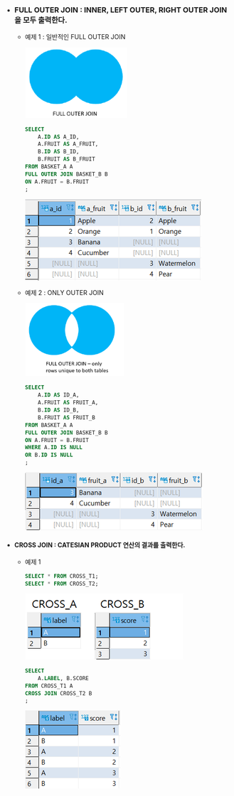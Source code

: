 * ### FULL OUTER JOIN : INNER, LEFT OUTER, RIGHT OUTER JOIN을 모두 출력한다.

  * 예제 1 : 일반적인 FULL OUTER JOIN

    <img src="markdown-images/image-20210430235021173.png" alt="image-20210430235021173" style="zoom:80%;" />

    ```SQL
    SELECT 
    	A.ID AS A_ID,
        A.FRUIT AS A_FRUIT,
        B.ID AS B_ID,
        B.FRUIT AS B_FRUIT
    FROM BASKET_A A
    FULL OUTER JOIN BASKET_B B
    ON A.FRUIT = B.FRUIT
    ;
    ```

    ![image-20210430234011223](markdown-images/image-20210430234011223.png)

    

  * 예제 2 : ONLY OUTER JOIN

    <img src="markdown-images/image-20210430235058345.png" alt="image-20210430235058345" style="zoom:80%;" />

    ```sql
    SELECT
    	A.ID AS ID_A,
    	A.FRUIT AS FRUIT_A,
    	B.ID AS ID_B,
    	B.FRUIT AS FRUIT_B
    FROM BASKET_A A
    FULL OUTER JOIN BASKET_B B
    ON A.FRUIT = B.FRUIT
    WHERE A.ID IS NULL
    OR B.ID IS NULL
    ;
    ```

    ![image-20210430234954450](markdown-images/image-20210430234954450.png)

* #### CROSS JOIN : CATESIAN PRODUCT 연산의 결과를 출력한다.

  * 예제 1

    ```SQL
    SELECT * FROM CROSS_T1;
    SELECT * FROM CROSS_T2;
    ```

    ![image-20210501001448118](markdown-images/image-20210501001448118.png)

    ```SQL
    SELECT
    	A.LABEL, B.SCORE
    FROM CROSS_T1 A
    CROSS JOIN CROSS_T2 B
    ;
    ```

    ![image-20210501002422473](markdown-images/image-20210501002422473.png)

    

